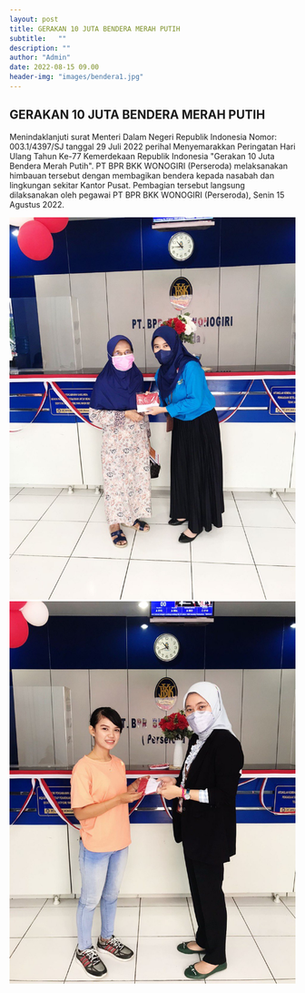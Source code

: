 ```yaml
---
layout: post
title: GERAKAN 10 JUTA BENDERA MERAH PUTIH
subtitle:   ""
description: ""
author: "Admin"
date: 2022-08-15 09.00
header-img: "images/bendera1.jpg"
---
```



## GERAKAN 10 JUTA BENDERA MERAH PUTIH

Menindaklanjuti surat Menteri Dalam Negeri Republik Indonesia Nomor: 003.1/4397/SJ tanggal 29 Juli 2022 perihal Menyemarakkan Peringatan Hari Ulang Tahun Ke-77 Kemerdekaan Republik Indonesia "Gerakan 10 Juta Bendera Merah Putih". PT BPR BKK WONOGIRI (Perseroda) melaksanakan himbauan tersebut dengan membagikan bendera kepada nasabah dan lingkungan sekitar Kantor Pusat. Pembagian tersebut langsung dilaksanakan oleh pegawai PT BPR BKK WONOGIRI (Perseroda), Senin 15 Agustus 2022.


<img src="/images/bendera2.jpg" class="img-responsive img-centered" alt="">

<img src="/images/bendera3.jpg" class="img-responsive img-centered" alt="">